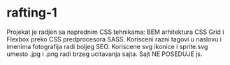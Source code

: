 # rafting-1
Projekat je radjen sa naprednim CSS tehnikama: BEM arhitektura CSS Grid i Flexbox preko CSS predprocesora SASS. 
Korisceni razni tagovi u naslovu i imenima fotografija radi boljeg SEO. 
Koriscene svg ikonice i sprite.svg umesto .jpg i .png radi brzeg ucitavanja sajta. 
Sajt NE POSEDUJE js.
